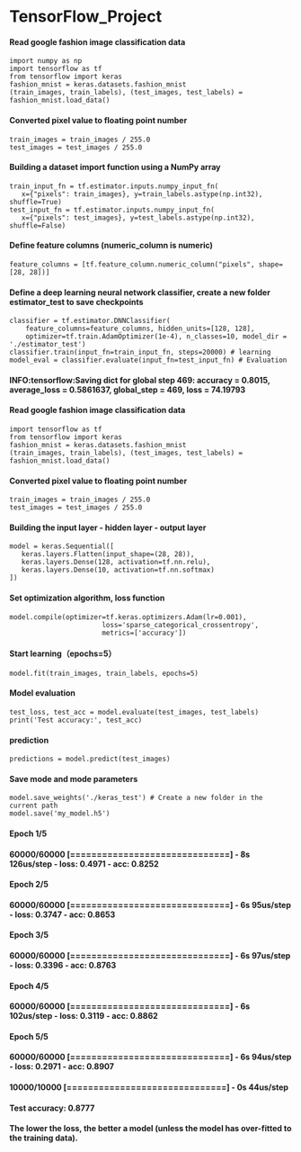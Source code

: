 # TensorFlow_Project
#### Read google fashion image classification data
```
import numpy as np
import tensorflow as tf
from tensorflow import keras
fashion_mnist = keras.datasets.fashion_mnist
(train_images, train_labels), (test_images, test_labels) = fashion_mnist.load_data()
```
#### Converted pixel value to floating point number
```
train_images = train_images / 255.0
test_images = test_images / 255.0
```
#### Building a dataset import function using a NumPy array
```
train_input_fn = tf.estimator.inputs.numpy_input_fn(
   x={"pixels": train_images}, y=train_labels.astype(np.int32), shuffle=True)
test_input_fn = tf.estimator.inputs.numpy_input_fn(
   x={"pixels": test_images}, y=test_labels.astype(np.int32), shuffle=False)
```
#### Define feature columns (numeric_column is numeric)
```
feature_columns = [tf.feature_column.numeric_column("pixels", shape=[28, 28])]
```
#### Define a deep learning neural network classifier, create a new folder estimator_test to save checkpoints
```
classifier = tf.estimator.DNNClassifier(
    feature_columns=feature_columns, hidden_units=[128, 128], 
    optimizer=tf.train.AdamOptimizer(1e-4), n_classes=10, model_dir = './estimator_test')
classifier.train(input_fn=train_input_fn, steps=20000) # learning
model_eval = classifier.evaluate(input_fn=test_input_fn) # Evaluation
```
#### INFO:tensorflow:Saving dict for global step 469: accuracy = 0.8015, average_loss = 0.5861637, global_step = 469, loss = 74.19793

#### Read google fashion image classification data
 ```
 import tensorflow as tf
from tensorflow import keras
fashion_mnist = keras.datasets.fashion_mnist
(train_images, train_labels), (test_images, test_labels) = fashion_mnist.load_data()
```
#### Converted pixel value to floating point number
```
train_images = train_images / 255.0
test_images = test_images / 255.0
```
#### Building the input layer - hidden layer - output layer
```
model = keras.Sequential([
   keras.layers.Flatten(input_shape=(28, 28)),
   keras.layers.Dense(128, activation=tf.nn.relu),
   keras.layers.Dense(10, activation=tf.nn.softmax)
])
```
#### Set optimization algorithm, loss function
```
model.compile(optimizer=tf.keras.optimizers.Adam(lr=0.001),
                       loss='sparse_categorical_crossentropy',
                       metrics=['accuracy'])
```
#### Start learning（epochs=5）
```
model.fit(train_images, train_labels, epochs=5)
```
#### Model evaluation
```
test_loss, test_acc = model.evaluate(test_images, test_labels)
print('Test accuracy:', test_acc)
```
#### prediction
```
predictions = model.predict(test_images)
```
#### Save mode and mode parameters
```
model.save_weights('./keras_test') # Create a new folder in the current path
model.save('my_model.h5')
```
#### Epoch 1/5
#### 60000/60000 [==============================] - 8s 126us/step - loss: 0.4971 - acc: 0.8252
#### Epoch 2/5
#### 60000/60000 [==============================] - 6s 95us/step - loss: 0.3747 - acc: 0.8653
#### Epoch 3/5
#### 60000/60000 [==============================] - 6s 97us/step - loss: 0.3396 - acc: 0.8763
#### Epoch 4/5
#### 60000/60000 [==============================] - 6s 102us/step - loss: 0.3119 - acc: 0.8862
#### Epoch 5/5
#### 60000/60000 [==============================] - 6s 94us/step - loss: 0.2971 - acc: 0.8907
#### 10000/10000 [==============================] - 0s 44us/step
#### Test accuracy: 0.8777
#### The lower the loss, the better a model (unless the model has over-fitted to the training data).
